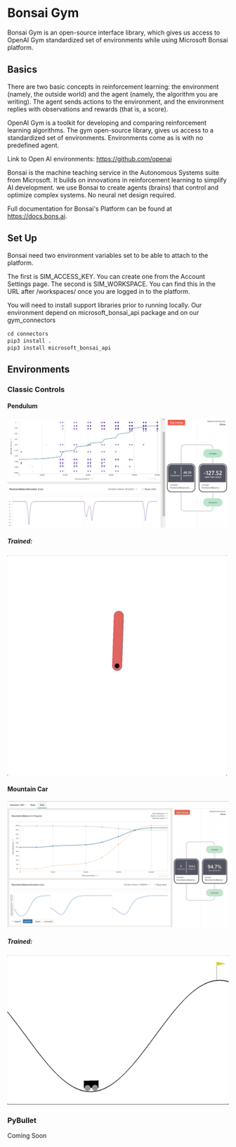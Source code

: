 # Bonsai Gym

Bonsai Gym is an open-source interface library, which gives us access to OpenAI Gym standardized set of environments while using Microsoft Bonsai platform.

## Basics

There are two basic concepts in reinforcement learning: the environment (namely, the outside world) and the agent (namely, the algorithm you are writing). The agent sends actions to the environment, and the environment replies with observations and rewards (that is, a score).

OpenAI Gym is a toolkit for developing and comparing reinforcement learning algorithms. The gym open-source library, gives us access to a standardized set of environments. Environments come as is with no predefined agent. 

Link to Open AI environments: https://github.com/openai

Bonsai is the machine teaching service in the Autonomous Systems suite from Microsoft. It builds on innovations in reinforcement learning to simplify AI development.
we use Bonsai to create agents (brains) that control and optimize complex systems. No neural net design required.

Full documentation for Bonsai's Platform can be found at https://docs.bons.ai.

## Set Up

Bonsai need two environment variables set to be able to attach to the platform.

The first is SIM_ACCESS_KEY. You can create one from the Account Settings page.
The second is SIM_WORKSPACE. You can find this in the URL after /workspaces/ once you are logged in to the platform.



You will need to install support libraries prior to running locally. 
Our environment depend on microsoft_bonsai_api package and on our gym_connectors

```
cd connectors
pip3 install .
pip3 install microsoft_bonsai_api
```

## Environments

### Classic Controls

#### Pendulum

![Alt Text](assets/pendulum_bonsai_training.jpg)

##### Trained:

![Alt Text](assets/pendulum.gif)

#### Mountain Car

![Alt Text](assets/mountain_car.jpg)

##### Trained:

![Alt Text](assets/mountain_car.gif)

### PyBullet

Coming Soon
